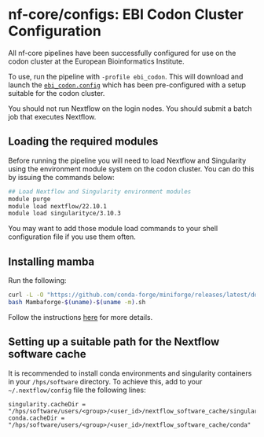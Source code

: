 # nf-core/configs: EBI Codon Cluster Configuration

All nf-core pipelines have been successfully configured for use on the codon cluster at the European Bioinformatics Institute.

To use, run the pipeline with `-profile ebi_codon`. This will download and launch the [`ebi_codon.config`](../conf/ebi_codon.config) which has been pre-configured with a setup suitable for the codon cluster.

You should not run Nextflow on the login nodes. You should submit a batch job that executes Nextflow.

## Loading the required modules

Before running the pipeline you will need to load Nextflow and Singularity using the environment module system on the codon cluster. You can do this by issuing the commands below:

```bash
## Load Nextflow and Singularity environment modules
module purge
module load nextflow/22.10.1
module load singularityce/3.10.3
```

You may want to add those module load commands to your shell configuration file if you use them often.

## Installing mamba

Run the following:

```bash
curl -L -O "https://github.com/conda-forge/miniforge/releases/latest/download/Mambaforge-$(uname)-$(uname -m).sh"
bash Mambaforge-$(uname)-$(uname -m).sh
```

Follow the instructions [here](https://github.com/conda-forge/miniforge#mambaforge) for more details.

## Setting up a suitable path for the Nextflow software cache

It is recommended to install conda environments and singularity containers in your `/hps/software` directory. To achieve this, add to your `~/.nextflow/config` file the following lines:

```nextflow
singularity.cacheDir = "/hps/software/users/<group>/<user_id>/nextflow_software_cache/singularity"
conda.cacheDir = "/hps/software/users/<group>/<user_id>/nextflow_software_cache/conda"
```
